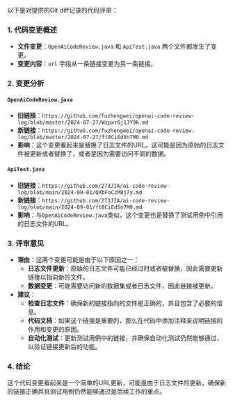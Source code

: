 以下是对提供的Git diff记录的代码评审：

### 1. 代码变更概述
- **文件变更**：`OpenAiCodeReview.java` 和 `ApiTest.java` 两个文件都发生了变更。
- **变更内容**：`url` 字段从一条链接变更为另一条链接。

### 2. 变更分析
#### `OpenAiCodeReview.java`
- **旧链接**：`https://github.com/fuzhengwei/openai-code-review-log/blob/master/2024-07-27/Wzpxr6j1JY9k.md`
- **新链接**：`https://github.com/fuzhengwei/openai-code-review-log/blob/master/2024-07-27/ft8CiEd5n7M0.md`
- **影响**：这个变更看起来是替换了日志文件的URL。这可能是因为原始的日志文件被更新或者替换了，或者是因为需要访问不同的数据。

#### `ApiTest.java`
- **旧链接**：`https://github.com/273JIA/ai-code-review-log/blob/main/2024-09-01/QXbFoCzM8j7y.md`
- **新链接**：`https://github.com/273JIA/ai-code-review-log/blob/main/2024-09-01/ft8CiEd5n7M0.md`
- **影响**：与`OpenAiCodeReview.java`类似，这个变更也是替换了测试用例中引用的日志文件的URL。

### 3. 评审意见
- **理由**：这两个变更可能是由于以下原因之一：
  - **日志文件更新**：原始的日志文件可能已经过时或者被替换，因此需要更新链接以指向新的文件。
  - **数据变更**：可能需要访问新的数据集或者日志文件，因此链接被更新。
- **建议**：
  - **检查日志文件**：确保新的链接指向的文件是正确的，并且包含了必要的信息。
  - **代码文档**：如果这个链接是重要的，那么在代码中添加注释来说明链接的作用和变更的原因。
  - **自动化测试**：更新测试用例中的链接，并确保自动化测试仍然能够通过，以验证链接更新后的功能。

### 4. 结论
这个代码变更看起来是一个简单的URL更新，可能是由于日志文件的更新。确保新的链接正确并且测试用例仍然能够通过是后续工作的重点。